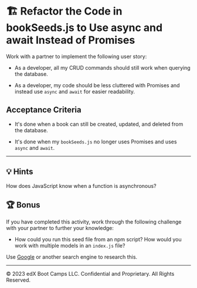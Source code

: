 # 🏗️ Refactor the Code in bookSeeds.js to Use async and await Instead of Promises

Work with a partner to implement the following user story:

* As a developer, all my CRUD commands should still work when querying the database.

* As a developer, my code should be less cluttered with Promises and instead use `async` and `await` for easier readability.

## Acceptance Criteria

* It's done when a book can still be created, updated, and deleted from the database.

* It's done when my `bookSeeds.js` no longer uses Promises and uses `async` and `await`.

---

## 💡 Hints

How does JavaScript know when a function is asynchronous?

## 🏆 Bonus

If you have completed this activity, work through the following challenge with your partner to further your knowledge:

* How could you run this seed file from an npm script? How would you work with multiple models in an `index.js` file?

Use [Google](https://www.google.com) or another search engine to research this.

---
© 2023 edX Boot Camps LLC. Confidential and Proprietary. All Rights Reserved.

